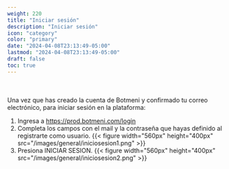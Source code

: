 ```yaml
---
weight: 220
title: "Iniciar sesión"
description: "Iniciar sesión"
icon: "category"
color: "primary"
date: "2024-04-08T23:13:49-05:00"
lastmod: "2024-04-08T23:13:49-05:00"
draft: false
toc: true
---
```

<br></br>
Una vez que has creado la cuenta de Botmeni y confirmado tu correo electrónico, para iniciar sesión en la plataforma:
1. Ingresa a <https://prod.botmeni.com/login>
2. Completa los campos con el mail y la contraseña que hayas definido al registrarte como usuario.
{{< figure width="560px" height="400px" src="/images/general/iniciosesion1.png" >}}
3. Presiona INICIAR SESION.
{{< figure width="560px" height="400px" src="/images/general/iniciosesion2.png" >}}

